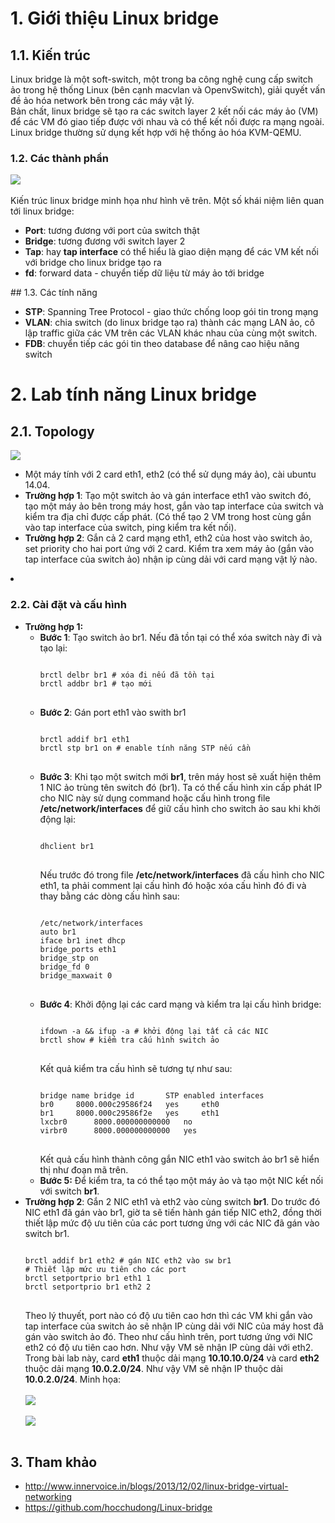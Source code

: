 # 1. Giới thiệu Linux bridge
## 1.1. Kiến trúc
Linux bridge là một soft-switch, một trong ba công nghệ cung cấp switch ảo trong hệ thống Linux (bên cạnh macvlan và OpenvSwitch), giải quyết vấn đề ảo hóa network bên trong các máy vật lý.<br>
Bản chất, linux bridge sẽ tạo ra các switch layer 2 kết nối các máy ảo (VM) để các VM đó giao tiếp được với nhau và có thể kết nối được ra mạng ngoài. Linux bridge thường sử dụng kết hợp với hệ thống ảo hóa KVM-QEMU.
### 1.2. Các thành phần
<img src="http://i.imgur.com/GKs6wWF.png"/><br><br>
Kiến trúc linux bridge minh họa như hình vẽ trên. Một số khái niệm liên quan tới linux bridge:
<ul>
<li><b>Port</b>: tương đương với port của switch thật</li>
<li><b>Bridge</b>: tương đương với switch layer 2</li>
<li><b>Tap</b>: hay <b>tap interface</b> có thể hiểu là giao diện mạng để các VM kết nối với bridge cho linux bridge tạo ra</li>
<li><b>fd</b>: forward data - chuyển tiếp dữ liệu từ máy ảo tới bridge</li>
</ul>
## 1.3. Các tính năng
<ul>
<li><b>STP</b>: Spanning Tree Protocol - giao thức chống loop gói tin trong mạng</li>
<li><b>VLAN</b>: chia switch (do linux bridge tạo ra) thành các mạng LAN ảo, cô lập traffic giữa các VM trên các VLAN khác nhau của cùng một switch.</li>
<li><b>FDB</b>: chuyển tiếp các gói tin theo database để nâng cao hiệu năng switch</li>
</ul>

# 2. Lab tính năng Linux bridge
## 2.1. Topology
<img src="http://i.imgur.com/zswlIDa.jpg"/>
<ul>
<li>Một máy tính với 2 card eth1, eth2 (có thể sử dụng máy ảo), cài ubuntu 14.04.</li>
<li><b>Trường hợp 1</b>: Tạo một switch ảo và gán interface eth1 vào switch đó, tạo một máy ảo bên trong máy host, gắn vào tap interface của switch và kiểm tra địa chỉ được cấp phát. (Có thể tạo 2 VM trong host cùng gắn vào tap interface của switch, ping kiểm tra kết nối).</li>
<li><b>Trường hợp 2</b>: Gắn cả 2 card mạng eth1, eth2 của host vào switch ảo, set priority cho hai port ứng với 2 card. Kiểm tra xem máy ảo (gắn vào tap interface của switch ảo) nhận ip cùng dải với card mạng vật lý nào.</li>
</ul>
</div>

</li>
<li><h3><a name="config">2.2. Cài đặt và cấu hình</a></h3>
<ul>
<li><b>Trường hợp 1: </b>
<ul>
<li><b>Bước 1</b>: Tạo switch ảo br1. Nếu đã tồn tại có thể xóa switch này đi và tạo lại:
<pre>
<code>
brctl delbr br1 # xóa đi nếu đã tồn tại
brctl addbr br1 # tạo mới
</code>
</pre>
</li>
<li><b>Bước 2</b>: Gán port eth1 vào swith br1
<pre>
<code>
brctl addif br1 eth1
brctl stp br1 on # enable tính năng STP nếu cần
</code>
</pre>
</li>
<li><b>Bước 3</b>: Khi tạo một switch mới <b>br1</b>, trên máy host sẽ xuất hiện thêm 1 NIC ảo trùng tên switch đó (br1). Ta có thể cấu hình xin cấp phát IP cho NIC này sử dụng command hoặc cấu hình trong file <b>/etc/network/interfaces</b> để giữ cấu hình cho switch ảo sau khi khởi động lại:
<pre>
<code>
dhclient br1
</code>
</pre>
Nếu trước đó trong file <b>/etc/network/interfaces</b> đã cấu hình cho NIC eth1, ta phải comment lại cấu hình đó hoặc xóa cấu hình đó đi và thay bằng các dòng cấu hình sau:
<pre>
<code>
/etc/network/interfaces
auto br1
iface br1 inet dhcp
bridge_ports eth1
bridge_stp on
bridge_fd 0
bridge_maxwait 0
</code>
</pre>
</li>
<li><b>Bước 4</b>: Khởi động lại các card mạng và kiểm tra lại cấu hình bridge:
<pre>
<code>
ifdown -a && ifup -a # khởi động lại tất cả các NIC
brctl show # kiểm tra cấu hình switch ảo
</code>
</pre>
Kết quả kiểm tra cấu hình sẽ tương tự như sau:
<pre>
<code>
bridge name	bridge id		STP enabled	interfaces
br0		8000.000c29586f24	yes		eth0
br1		8000.000c29586f2e	yes		eth1
lxcbr0		8000.000000000000	no
virbr0		8000.000000000000	yes
</code>
</pre>
Kết quả cấu hình thành công gắn NIC eth1 vào switch ảo br1 sẽ hiển thị như đoạn mã trên.
</li>
<li><b>Bước 5:</b> Để kiểm tra, ta có thể tạo một máy ảo và tạo một NIC kết nối với switch <b>br1</b>.</li>
</ul>
</li>

<li><b>Trường hợp 2</b>: Gắn 2 NIC eth1 và eth2 vào cùng switch <b>br1</b>. Do trước đó NIC eth1 đã gán vào br1, giờ ta sẽ tiến hành gán tiếp NIC eth2, đồng thời thiết lập mức độ ưu tiên của các port tương ứng với các NIC đã gán vào switch br1.
<pre>
<code>
brctl addif br1 eth2 # gán NIC eth2 vào sw br1
# Thiết lập mức ưu tiên cho các port
brctl setportprio br1 eth1 1
brctl setportprio br1 eth2 2
</code>
</pre>
Theo lý thuyết, port nào có độ ưu tiên cao hơn thì các VM khi gắn vào tap interface của switch ảo sẽ nhận IP cùng dải với NIC của máy host đã gán vào switch ảo đó. Theo như cấu hình trên, port tương ứng với NIC eth2 có độ ưu tiên cao hơn. Như vậy VM sẽ nhận IP cùng dải với eth2.
<br>
Trong bài lab này, card <b>eth1</b> thuộc dải mạng <b>10.10.10.0/24</b> và card <b>eth2</b> thuộc dải mạng <b>10.0.2.0/24</b>. Như vậy VM sẽ nhận IP thuộc dải <b>10.0.2.0/24</b>. Minh họa:
<br><br>
<img src="http://i.imgur.com/p6dNZV8.png"/>
<br><br>
<img src="http://i.imgur.com/gWcAeq1.png"/>
<br><br>
</li>
</ul>
</li>

## 3. Tham khảo
- http://www.innervoice.in/blogs/2013/12/02/linux-bridge-virtual-networking
- https://github.com/hocchudong/Linux-bridge
